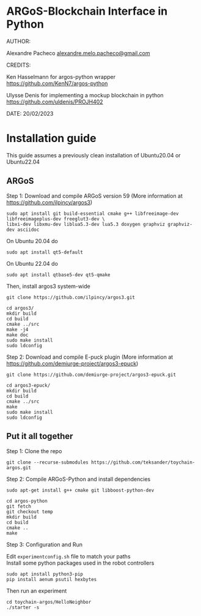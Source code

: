 # ARGoS-Blockchain Interface in Python

AUTHOR: 

Alexandre Pacheco  <alexandre.melo.pacheco@gmail.com>

CREDITS:

Ken Hasselmann for argos-python wrapper <https://github.com/KenN7/argos-python>

Ulysse Denis for implementing a mockup blockchain in python <https://github.com/uldenis/PROJH402>

DATE: 20/02/2023


# Installation guide
This guide assumes a previously clean installation of Ubuntu20.04 or Ubuntu22.04

## ARGoS

Step 1: Download and compile ARGoS version 59
(More information at https://github.com/ilpincy/argos3)
```
sudo apt install git build-essential cmake g++ libfreeimage-dev libfreeimageplus-dev freeglut3-dev \
libxi-dev libxmu-dev liblua5.3-dev lua5.3 doxygen graphviz graphviz-dev asciidoc
```
On Ubuntu 20.04 do
```
sudo apt install qt5-default
```
On Ubuntu 22.04 do
```
sudo apt install qtbase5-dev qt5-qmake
```
Then, install argos3 system-wide
```
git clone https://github.com/ilpincy/argos3.git

cd argos3/
mkdir build
cd build
cmake ../src
make -j4
make doc
sudo make install
sudo ldconfig
```

Step 2: Download and compile E-puck plugin
(More information at https://github.com/demiurge-project/argos3-epuck)
```
git clone https://github.com/demiurge-project/argos3-epuck.git

cd argos3-epuck/
mkdir build
cd build
cmake ../src
make
sudo make install
sudo ldconfig
```

## Put it all together

Step 1: Clone the repo

```
git clone --recurse-submodules https://github.com/teksander/toychain-argos.git
```

Step 2: Compile ARGoS-Python and install dependencies

```
sudo apt-get install g++ cmake git libboost-python-dev

cd argos-python
git fetch
git checkout temp
mkdir build
cd build
cmake ..
make
```

Step 3: Configuration and Run

Edit ```experimentconfig.sh``` file to match your paths\
Install some python packages used in the robot controllers
```
sudo apt install python3-pip
pip install aenum psutil hexbytes 
```
Then run an experiment

```
cd toychain-argos/HelloNeighbor
./starter -s
```
